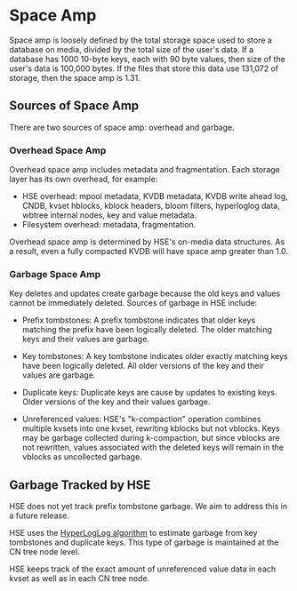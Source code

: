 # Space Amp

Space amp is loosely defined by the total storage space used to store a database
on media, divided by the total size of the user's data.  If a database has 1000
10-byte keys, each with 90 byte values, then size of the user's data is 100,000
bytes.  If the files that store this data use 131,072 of storage, then the space
amp is 1.31.

## Sources of Space Amp

There are two sources of space amp: overhead and garbage.

### Overhead Space Amp

Overhead space amp includes metadata and fragmentation.  Each storage layer
has its own overhead, for example:

- HSE overhead: mpool metadata, KVDB metadata, KVDB write ahead log, CNDB, kvset
  hblocks, kblock headers, bloom filters, hyperloglog data, wbtree internal
  nodes, key and value metadata.
- Filesystem overhead: metadata, fragmentation.

Overhead space amp is determined by HSE's on-media data structures. As a result,
even a fully compacted KVDB will have space amp greater than 1.0.

### Garbage Space Amp

Key deletes and updates create garbage because the old keys and values cannot be
immediately deleted.  Sources of garbage in HSE include:

- Prefix tombstones: A prefix tombstone indicates that older keys matching the
  prefix have been logically deleted.  The older matching keys and their values
  are garbage.

- Key tombstones: A key tombstone indicates older exactly matching keys have
  been logically deleted.  All older versions of the key and their values are
  garbage.

- Duplicate keys: Duplicate keys are cause by updates to existing keys.  Older
  versions of the key and their values garbage.

- Unreferenced values: HSE's "k-compaction" operation combines multiple kvsets
  into one kvset, rewriting kblocks but not vblocks.  Keys may be garbage
  collected during k-compaction, but since vblocks are not rewritten, values
  associated with the deleted keys will remain in the vblocks as uncollected
  garbage.

## Garbage Tracked by HSE

HSE does not yet track prefix tombstone garbage.  We aim to address this in a
future release.

HSE uses the [HyperLogLog algorithm](https://en.wikipedia.org/wiki/HyperLogLog)
to estimate garbage from key tombstones and duplicate keys.  This type of garbage
is maintained at the CN tree node level.

HSE keeps track of the exact amount of unreferenced value data in each kvset as
well as in each CN tree node.
